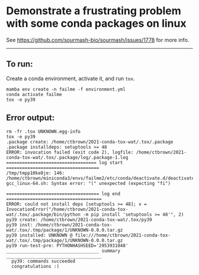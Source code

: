# Demonstrate a frustrating problem with some conda packages on linux

See https://github.com/sourmash-bio/sourmash/issues/1778 for more info.

---

## To run:

Create a conda environment, activate it, and run `tox`.

```
mamba env create -n failme -f environment.yml
conda activate failme
tox -e py39
```

## Error output:

```
rm -fr .tox UNKNOWN.egg-info
tox -e py39
.package create: /home/ctbrown/2021-conda-tox-wat/.tox/.package
.package installdeps: setuptools >= 48
ERROR: invocation failed (exit code 2), logfile: /home/ctbrown/2021-conda-tox-wat/.tox/.package/log/.package-1.log
================================== log start ===================================
/tmp/tmpp10ke8je: 146: /home/ctbrown/miniconda3/envs/failme2/etc/conda/deactivate.d/deactivate-gcc_linux-64.sh: Syntax error: "(" unexpected (expecting "fi")

=================================== log end ====================================
ERROR: could not install deps [setuptools >= 48]; v = InvocationError("/home/ctbrown/2021-conda-tox-wat/.tox/.package/bin/python -m pip install 'setuptools >= 48'", 2)
py39 create: /home/ctbrown/2021-conda-tox-wat/.tox/py39
py39 inst: /home/ctbrown/2021-conda-tox-wat/.tox/.tmp/package/1/UNKNOWN-0.0.0.tar.gz
py39 installed: UNKNOWN @ file:///home/ctbrown/2021-conda-tox-wat/.tox/.tmp/package/1/UNKNOWN-0.0.0.tar.gz
py39 run-test-pre: PYTHONHASHSEED='2953931048'
___________________________________ summary ____________________________________
  py39: commands succeeded
  congratulations :)
```
